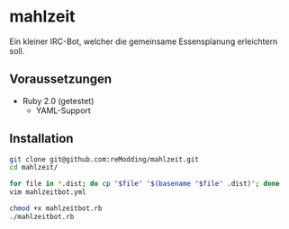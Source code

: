 mahlzeit
========

Ein kleiner IRC-Bot, welcher die gemeinsame Essensplanung erleichtern soll.


Voraussetzungen
---------------

- Ruby 2.0 (getestet)
  - YAML-Support


Installation
------------

```bash
git clone git@github.com:reModding/mahlzeit.git
cd mahlzeit/

for file in *.dist; do cp "$file" "$(basename "$file" .dist)"; done
vim mahlzeitbot.yml

chmod +x mahlzeitbot.rb
./mahlzeitbot.rb
```
